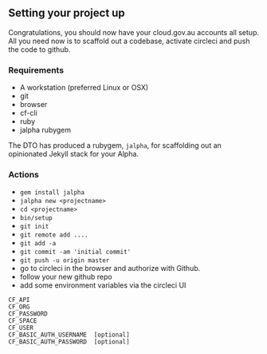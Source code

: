 ## Setting your project up

Congratulations, you should now have your cloud.gov.au accounts all setup.  
All you need now is to scaffold out a codebase, activate circleci and push the code to github.

### Requirements

* A workstation (preferred Linux or OSX)
* git
* browser
* cf-cli
* ruby
* jalpha rubygem

The DTO has produced a rubygem, `jalpha`, for scaffolding out an opinionated Jekyll stack for your Alpha.

### Actions

* `gem install jalpha`
* `jalpha new <projectname>`
* `cd <projectname>`
* `bin/setup`
* `git init`
* `git remote add ....`
* `git add -a`
* `git commit -am 'initial commit'`
* `git push -u origin master`
* go to circleci in the browser and authorize with Github.
* follow your new github repo
* add some environment variables via the circleci UI

``` language-none
CF_API
CF_ORG
CF_PASSWORD
CF_SPACE
CF_USER
CF_BASIC_AUTH_USERNAME  [optional]
CF_BASIC_AUTH_PASSWORD  [optional]
```
